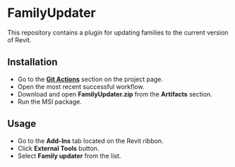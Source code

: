 # FamilyUpdater

This repository contains a plugin for updating families to the current version of Revit.

## Installation

- Go to the [**Git Actions**](https://github.com/Nice3point/FamilyUpdater/actions/workflows/CreatePackage.yml) section on the project page.
- Open the most recent successful workflow.
- Download and open **FamilyUpdater.zip** from the **Artifacts** section.
- Run the MSI package.

## Usage

- Go to the **Add-Ins** tab located on the Revit ribbon.
- Click **External Tools** button.
- Select **Family updater** from the list.